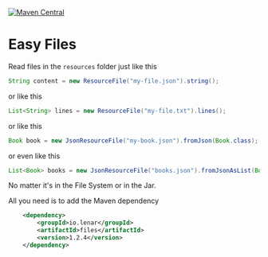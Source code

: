 [![Maven Central](https://img.shields.io/maven-central/v/io.lenar/files.svg)](https://maven-badges.herokuapp.com/maven-central/io.lenar/files)

# Easy Files


Read files in the ```resources``` folder just like this

```java
String content = new ResourceFile("my-file.json").string();
```

or like this

```java
List<String> lines = new ResourceFile("my-file.txt").lines();
```

or like this

```java
Book book = new JsonResourceFile("my-book.json").fromJson(Book.class);
```

or even like this

```java
List<Book> books = new JsonResourceFile("books.json").fromJsonAsList(Book[].class);
```

No matter it's in the File System or in the Jar.

All you need is to add the Maven dependency

```xml
    <dependency>
        <groupId>io.lenar</groupId>
        <artifactId>files</artifactId>
        <version>1.2.4</version>
    </dependency>
```
